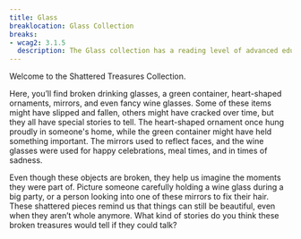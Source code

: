 ```yaml
---
title: Glass
breaklocation: Glass Collection
breaks:
- wcag2: 3.1.5
  description: The Glass collection has a reading level of advanced education with no alternative version.
---
```


<p class="h4">Welcome to the Shattered Treasures Collection.</p>

Here, you’ll find broken drinking glasses, a green container, heart-shaped ornaments, mirrors, and even fancy wine glasses. Some of these items might have slipped and fallen, others might have cracked over time, but they all have special stories to tell. The heart-shaped ornament once hung proudly in someone's home, while the green container might have held something important. The mirrors used to reflect faces, and the wine glasses were used for happy celebrations, meal times, and in times of sadness.

Even though these objects are broken, they help us imagine the moments they were part of. Picture someone carefully holding a wine glass during a big party, or a person looking into one of these mirrors to fix their hair. These shattered pieces remind us that things can still be beautiful, even when they aren’t whole anymore. What kind of stories do you think these broken treasures would tell if they could talk?